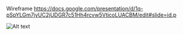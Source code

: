 Wireframe
https://docs.google.com/presentation/d/1q-pSpYLGm7jyUC2jUDGR7c51Hh4rcvw5VticoLUACBM/edit#slide=id.p

![Alt text](/assets/images/bootstrap-portfolio.png)